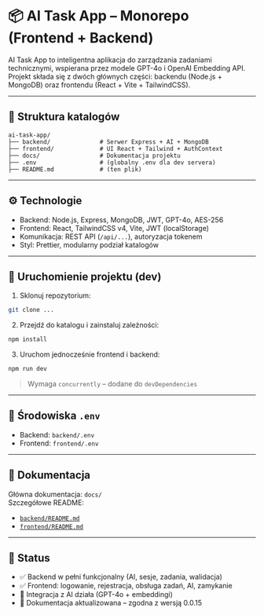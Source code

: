 # 📦 AI Task App – Monorepo (Frontend + Backend)

AI Task App to inteligentna aplikacja do zarządzania zadaniami technicznymi, wspierana przez modele GPT-4o i OpenAI Embedding API. Projekt składa się z dwóch głównych części: backendu (Node.js + MongoDB) oraz frontendu (React + Vite + TailwindCSS).

---

## 📁 Struktura katalogów

```
ai-task-app/
├── backend/              # Serwer Express + AI + MongoDB
├── frontend/             # UI React + Tailwind + AuthContext
├── docs/                 # Dokumentacja projektu
├── .env                  # (globalny .env dla dev servera)
├── README.md             # (ten plik)
```

---

## ⚙️ Technologie

- Backend: Node.js, Express, MongoDB, JWT, GPT-4o, AES-256
- Frontend: React, TailwindCSS v4, Vite, JWT (localStorage)
- Komunikacja: REST API (`/api/...`), autoryzacja tokenem
- Styl: Prettier, modularny podział katalogów

---

## 🚀 Uruchomienie projektu (dev)

1. Sklonuj repozytorium:

```bash
git clone ...
```

2. Przejdź do katalogu i zainstaluj zależności:

```bash
npm install
```

3. Uruchom jednocześnie frontend i backend:

```bash
npm run dev
```

> Wymaga `concurrently` – dodane do `devDependencies`

---

## 🧪 Środowiska `.env`

- Backend: `backend/.env`
- Frontend: `frontend/.env`

---

## 📄 Dokumentacja

Główna dokumentacja: `docs/`  
Szczegółowe README:

- [`backend/README.md`](../backend/README.md)
- [`frontend/README.md`](../frontend/README.md)

---

## 📌 Status

- ✅ Backend w pełni funkcjonalny (AI, sesje, zadania, walidacja)
- ✅ Frontend: logowanie, rejestracja, obsługa zadań, AI, zamykanie
- 🧠 Integracja z AI działa (GPT-4o + embeddingi)
- 🧱 Dokumentacja aktualizowana – zgodna z wersją 0.0.15
